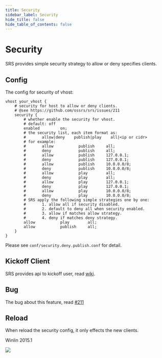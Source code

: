 ```yaml
---
title: Security
sidebar_label: Security
hide_title: false
hide_table_of_contents: false
---
```


# Security

SRS provides simple security strategy to allow or deny specifies clients.

## Config

The config for security of vhost:

```
vhost your_vhost {
    # security for host to allow or deny clients.
    # @see https://github.com/ossrs/srs/issues/211   
    security {
        # whether enable the security for vhost.
        # default: off
        enabled         on;
        # the security list, each item format as:
        #       allow|deny    publish|play    all|<ip or cidr>
        # for example:
        #       allow           publish     all;
        #       deny            publish     all;
        #       allow           publish     127.0.0.1;
        #       deny            publish     127.0.0.1;
        #       allow           publish     10.0.0.0/8;
        #       deny            publish     10.0.0.0/8;
        #       allow           play        all;
        #       deny            play        all;
        #       allow           play        127.0.0.1;
        #       deny            play        127.0.0.1;
        #       allow           play        10.0.0.0/8;
        #       deny            play        10.0.0.0/8;
        # SRS apply the following simple strategies one by one:
        #       1. allow all if security disabled.
        #       2. default to deny all when security enabled.
        #       3. allow if matches allow strategy.
        #       4. deny if matches deny strategy.
        allow           play        all;
        allow           publish     all;
    }
}
```

Please see `conf/security.deny.publish.conf` for detail.

## Kickoff Client

SRS provides api to kickoff user, read [wiki](./http-api.md#kickoff-client).

## Bug

The bug about this feature, read [#211](https://github.com/ossrs/srs/issues/211)

## Reload

When reload the security config, it only effects the new clients.

Winlin 2015.1

![](https://ossrs.io/gif/v1/sls.gif?site=ossrs.io&path=/lts/doc/en/v7/security)



